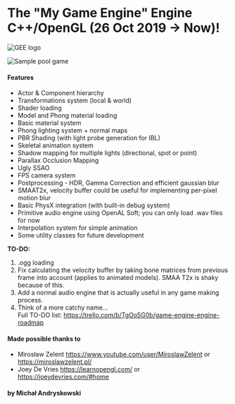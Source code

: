 # The "My Game Engine" Engine C++/OpenGL (26 Oct 2019 -> Now)!

![GEE logo](https://user-images.githubusercontent.com/19364312/120382376-db924500-c323-11eb-8ba4-eaeccd562eef.png)

![Sample pool game](https://github.com/swetroniusz/game-engine-engine/blob/master/gee_pool_sample.gif)

#### Features
- Actor & Component hierarchy
- Transformations system (local & world)
- Shader loading
- Model and Phong material loading
- Basic material system
- Phong lighting system + normal maps
- PBR Shading (with light probe generation for IBL)
- Skeletal animation system
- Shadow mapping for multiple lights (directional, spot or point)
- Parallax Occlusion Mapping
- Ugly SSAO
- FPS camera system
- Postprocessing - HDR, Gamma Correction and efficient gaussian blur
- SMAAT2x, velocity buffer could be useful for implementing per-pixel motion blur
- Basic PhysX integration (with built-in debug system)
- Primitive audio engine using OpenAL Soft; you can only load .wav files for now
- Interpolation system for simple animation
- Some utility classes for future development

**TO-DO:**
1. .ogg loading
2. Fix calculating the velocity buffer by taking bone matrices from previous frame into account (applies to animated models). SMAA T2x is shaky because of this.
3. Add a normal audio engine that is actually useful in any game making process.
4. Think of a more catchy name...  
Full TO-DO list: https://trello.com/b/TgOo5G0b/game-engine-engine-roadmap


#### Made possible thanks to
* Mirosław Zelent https://www.youtube.com/user/MiroslawZelent or https://miroslawzelent.pl/
* Joey De Vries https://learnopengl.com/ or https://joeydevries.com/#home

#### by Michał Andryskowski
